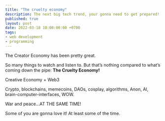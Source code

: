 ```yaml
---
title: "The cruelty economy"
description: The next big tech trend, your gonna need to get prepared!
published: true
layout: post
date: 2022-03-18 10:00:00:00 +0700
tags:
- web development
- programming
--- 
```

The Creator Economy has been pretty great. 

So many things to watch and listen to. But that’s nothing compared to what’s coming down the pipe: __The Cruelty Economy!__

Creative Economy + Web3
 
Crypto, blockchains, memecoins, DAOs, cosplay, algorithms, Anon, AI, brain-computer-interfaces, WOW.

War and peace…AT THE SAME TIME!

Some of you are gonna love it! At least some of the time.